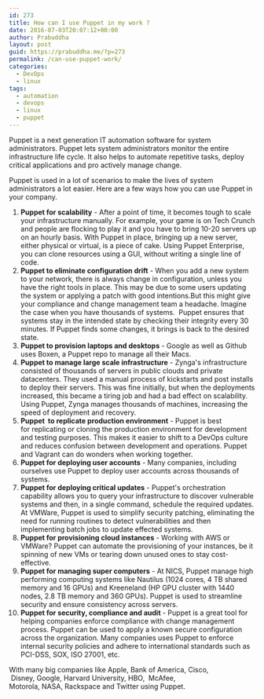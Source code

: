 ```yaml
---
id: 273
title: How can I use Puppet in my work ?
date: 2016-07-03T20:07:12+00:00
author: Prabuddha
layout: post
guid: https://prabuddha.me/?p=273
permalink: /can-use-puppet-work/
categories:
  - DevOps
  - linux
tags:
  - automation
  - devops
  - linux
  - puppet
---
```

<p class="rtejustify">Puppet is a next generation IT automation software for system administrators. Puppet lets system administrators monitor the entire infrastructure life cycle. It also helps to automate repetitive tasks, deploy critical applications and pro actively manage change.</p>
<p class="rtejustify">Puppet is used in a lot of scenarios to make the lives of system administrators a lot easier. Here are a few ways how you can use Puppet in your company.</p>

<ol>
 	<li class="rtejustify"><strong>Puppet for scalability</strong> - After a point of time, it becomes tough to scale your infrastructure manually. For example, your game is on Tech Crunch and people are flocking to play it and you have to bring 10-20 servers up on an hourly basis. With Puppet in place, bringing up a new server, either physical or virtual, is a piece of cake. Using Puppet Enterprise, you can clone resources using a GUI, without writing a single line of code.</li>
 	<li class="rtejustify"><strong>Puppet to eliminate configuration drift</strong> - When you add a new system to your network, there is always change in configuration, unless you have the right tools in place. This may be due to some users updating the system or applying a patch with good intentions.But this might give your compliance and change management team a headache. Imagine the case when you have thousands of systems.  Puppet ensures that systems stay in the intended state by checking their integrity every 30 minutes. If Puppet finds some changes, it brings is back to the desired state.</li>
 	<li class="rtejustify"><strong>Puppet to provision laptops and desktops</strong> - Google as well as Github uses Boxen, a Puppet repo to manage all their Macs.</li>
 	<li class="rtejustify"><strong>Puppet to manage large scale infrastructure</strong> - Zynga's infrastructure consisted of thousands of servers in public clouds and private datacenters. They used a manual process of kickstarts and post installs to deploy their servers. This was fine initially, but when the deployments increased, this became a tiring job and had a bad effect on scalability. Using Puppet, Zynga manages thousands of machines, increasing the speed of deployment and recovery.</li>
 	<li class="rtejustify"><strong>Puppet  to replicate production environment</strong> - Puppet is best for replicating or cloning the production environment for development and testing purposes. This makes it easier to shift to a DevOps culture and reduces confusion between development and operations. Puppet and Vagrant can do wonders when working together.</li>
 	<li class="rtejustify"><strong>Puppet for deploying user accounts</strong> - Many companies, including ourselves use Puppet to deploy user accounts across thousands of systems.</li>
 	<li class="rtejustify"><strong>Puppet for deploying critical updates</strong> - Puppet's orchestration capability allows you to query your infrastructure to discover vulnerable systems and then, in a single command, schedule the required updates. At VMWare, Puppet is used to simplify security patching, eliminating the need for running routines to detect vulnerabilities and then implementing batch jobs to update effected systems.</li>
 	<li class="rtejustify"><strong>Puppet for provisioning cloud instances</strong> - Working with AWS or VMWare? Puppet can automate the provisioning of your instances, be it spinning of new VMs or tearing down unused ones to stay cost-effective.</li>
 	<li class="rtejustify"><strong>Puppet for managing super computers</strong> - At NICS, Puppet manage high performing computing systems like Nautilus (1024 cores, 4 TB shared memory and 16 GPUs) and Kreeneland (HP GPU cluster with 1440 nodes, 2.8 TB memory and 360 GPUs). Puppet is used to streamline security and ensure consistency across servers.</li>
 	<li class="rtejustify"><strong>Puppet for security, compliance and audit</strong> - Puppet is a great tool for helping companies enforce compliance with change management process. Puppet can be used to apply a known secure configuration across the organization. Many companies uses Puppet to enforce internal security policies and adhere to international standards such as PCI-DSS, SOX, ISO 27001, etc.</li>
</ol>
<p class="rtejustify">With many big companies like Apple, Bank of America, Cisco,  Disney, Google, Harvard University, HBO,  McAfee, Motorola, NASA, Rackspace and Twitter using Puppet.</p>